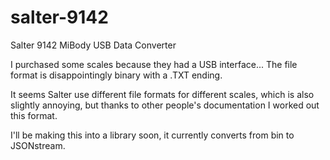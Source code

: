 salter-9142
===========

Salter 9142 MiBody USB Data Converter

I purchased some scales because they had a USB interface...
The file format is disappointingly binary with a .TXT ending.

It seems Salter use different file formats for different scales,
which is also slightly annoying, but thanks to other people's documentation
I worked out this format.

I'll be making this into a library soon, it currently converts from bin to JSONstream.

